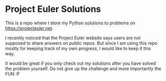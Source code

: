 # Project Euler Solutions

This is a repo where I store my Python solutions to problems on 
<https://projecteuler.net>.

I recently noticed that the Project Euler website says 
users are not supposed to share answers on public repos. But since 
I am using this repo mostly for keeping track of my own progress, I 
would like to keep it this way. 

It would be great if you only check out my solutions after you have 
solved the problem yourself. Do not give up the challenge and more 
importantly the FUN :P
